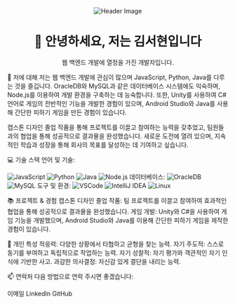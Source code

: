 <div align="center">
  <img src="https://github.com/oka1313/oka1313/assets/101691440/92118a53-c5b6-40bc-b130-bf8c398d7b51" alt="Header Image" />
</div>
<h1 align="center">👋 안녕하세요, 저는 김서현입니다</h1>
<p align="center">
  웹 백엔드 개발에 열정을 가진 개발자입니다.
</p>

🚀 저에 대해
저는 웹 백엔드 개발에 관심이 많으며 JavaScript, Python, Java를 다루는 것을 즐깁니다. OracleDB와 MySQL과 같은 데이터베이스 시스템에도 익숙하며, Node.js를 이용하여 개발 환경을 구축하는 데 능숙합니다. 또한, Unity를 사용하여 C# 언어로 게임의 전반적인 기능을 개발한 경험이 있으며, Android Studio와 Java를 사용해 간단한 피하기 게임을 만든 경험이 있습니다.

캡스톤 디자인 졸업 작품을 통해 프로젝트를 이끌고 참여하는 능력을 갖추었고, 팀원들과의 협업을 통해 성공적으로 결과물을 완성했습니다. 새로운 도전에 열려 있으며, 지속적인 학습과 성장을 통해 회사의 목표를 달성하는 데 기여하고 싶습니다.

💻 기술 스택
언어 및 기술:

<img src="https://img.shields.io/badge/JavaScript-F7DF1E?style=for-the-badge&logo=javascript&logoColor=20232a" alt="JavaScript" />
<img src="https://img.shields.io/badge/Python-3670A0?style=for-the-badge&logo=python&logoColor=ffdd54" alt="Python" />
<img src="https://img.shields.io/badge/Java-007396?style=for-the-badge&logo=java&logoColor=white" alt="Java" />
<img src="https://img.shields.io/badge/Node.js-339933?style=for-the-badge&logo=node.js&logoColor=white" alt="Node.js" />
데이터베이스:

<img src="https://img.shields.io/badge/OracleDB-F80000?style=for-the-badge&logo=oracle&logoColor=white" alt="OracleDB" />
<img src="https://img.shields.io/badge/MySQL-4479A1?style=for-the-badge&logo=mysql&logoColor=white" alt="MySQL" />
도구 및 환경:

<img src="https://img.shields.io/badge/VSCode-007ACC?style=for-the-badge&logo=visual-studio-code&logoColor=white" alt="VSCode" />
<img src="https://img.shields.io/badge/IntelliJ%20IDEA-000000?style=for-the-badge&logo=intellij-idea&logoColor=white" alt="IntelliJ IDEA" />
<img src="https://img.shields.io/badge/Linux-FCC624?style=for-the-badge&logo=linux&logoColor=black" alt="Linux" />

📚 프로젝트 & 경험
캡스톤 디자인 졸업 작품: 팀 프로젝트를 이끌고 참여하여 효과적인 협업을 통해 성공적으로 결과물을 완성했습니다.
게임 개발: Unity와 C#을 사용하여 게임 기능을 개발했으며, Android Studio와 Java를 이용해 간단한 피하기 게임을 제작한 경험이 있습니다.

🧩 개인 특성
적응력: 다양한 상황에서 타협하고 균형을 찾는 능력.
자기 주도적: 스스로 동기를 부여하고 독립적으로 작업하는 능력.
자기 성찰적: 자기 평가와 객관적인 자기 인식에 기반한 사고.
과감한 의사결정: 자신감 있게 결단을 내리는 능력.

📫 연락처
다음 방법으로 연락 주시면 좋겠습니다:

이메일
LinkedIn
GitHub
